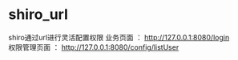 # shiro_url
shiro通过url进行灵活配置权限
业务页面 ： http://127.0.0.1:8080/login  
权限管理页面 ： http://127.0.0.1:8080/config/listUser
